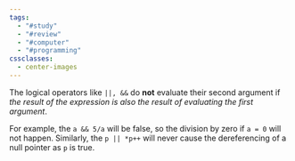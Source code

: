 ```yaml
---
tags:
  - "#study"
  - "#review"
  - "#computer"
  - "#programming"
cssclasses:
  - center-images
---
```

The logical operators like `||, &&` do **not** evaluate their second argument if *the result of the expression is also the result of evaluating the first argument*.

For example, the `a && 5/a` will be false, so the division by zero if `a = 0` will not happen. Similarly, the `p || *p++` will never cause the dereferencing of a null pointer as `p` is true.


